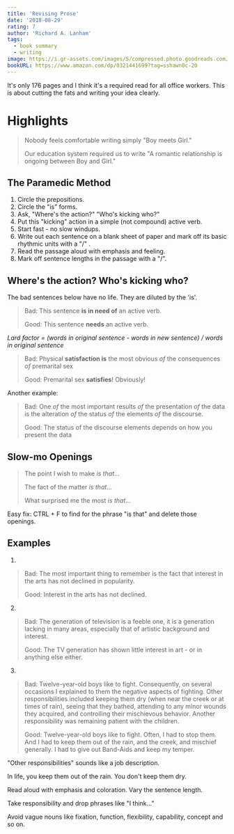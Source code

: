 ```yaml
---
title: 'Revising Prose'
date: '2018-08-29'
rating: 7
author: 'Richard A. Lanham'
tags:
  - book summary
  - writing
image: https://i.gr-assets.com/images/S/compressed.photo.goodreads.com/books/1387668721l/1552699.jpg
bookURL: https://www.amazon.com/dp/0321441699?tag=sshawn0c-20
---
```


It's only 176 pages and I think it's a required read for all office workers. This is about cutting the fats and writing your idea clearly.

# Highlights

> Nobody feels comfortable writing simply "Boy meets Girl."
>
> Our education system required us to write "A romantic relationship is ongoing between Boy and Girl."

## The Paramedic Method

1. Circle the prepositions.
2. Circle the "is" forms.
3. Ask, "Where's the action?" "Who's kicking who?"
4. Put this "kicking" action in a simple (not compound) active verb.
5. Start fast - no slow windups.
6. Write out each sentence on a blank sheet of paper and mark off its basic rhythmic units with a "/" .
7. Read the passage aloud with emphasis and feeling.
8. Mark off sentence lengths in the passage with a "/".

## Where's the action? Who's kicking who?

The bad sentences below have no life. They are diluted by the 'is'.

> Bad: This sentence **is in need of** an active verb.
>
> Good: This sentence **needs** an active verb.

_Lard factor = (words in original sentence - words in new sentence) / words in original sentence_

> Bad: Physical **satisfaction is** the most obvious _of_ the consequences _of_ premarital sex
>
> Good: Premarital sex **satisfies**! Obviously!

Another example:

> Bad: One _of_ the most important results _of_ the presentation _of_ the data is the alteration _of_ the status _of_ the elements _of_ the discourse.
>
> Good: The status of the discourse elements depends on
> how you present the data

## Slow-mo Openings

> The point I wish to make _is that_...
>
> The fact of the matter _is that_...
>
> What surprised me the most _is that_...

Easy fix: CTRL + F to find for the phrase "is that" and delete those openings.

## Examples

1.

> Bad: The most important thing to remember is the fact that interest in the arts has not declined in popularity.
>
> Good: Interest in the arts has not declined.

2.

> Bad: The generation of television is a feeble one, it is a generation lacking in many areas, especially that of artistic background and interest.
>
> Good: The TV generation has shown little interest in art - or in anything else either.

3.

> Bad: Twelve-year-old boys like to fight. Consequently, on several occasions I explained to them the negative aspects of fighting. Other responsibilities included keeping them dry (when near the creek or at times of rain), seeing that they bathed, attending to any minor wounds they acquired, and controlling their mischievous behavior. Another responsibility was remaining patient with the children.
>
> Good: Twelve-year-old boys like to fight. Often, I had to stop them. And I had to keep them out of the rain, and the creek, and
> mischief generally. I had to give out Band-Aids and keep my temper.

"Other responsibilities" sounds like a job description.

In life, you keep them out of the rain. You don't keep them dry.

Read aloud with emphasis and coloration. Vary the sentence length.

Take responsibility and drop phrases like "I think..."

Avoid vague nouns like fixation, function, flexibility, capability, concept and so on.
